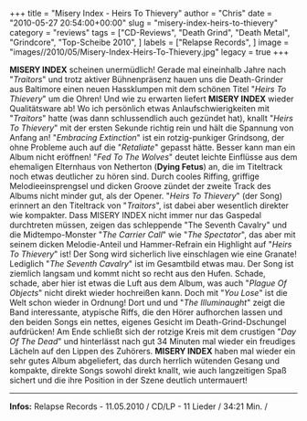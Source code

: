 +++
title = "Misery Index - Heirs To Thievery"
author = "Chris"
date = "2010-05-27 20:54:00+00:00"
slug = "misery-index-heirs-to-thievery"
category = "reviews"
tags = ["CD-Reviews", "Death Grind", "Death Metal", "Grindcore", "Top-Scheibe 2010", ]
labels = ["Relapse Records", ]
image = "images//2010/05/Misery-Index-Heirs-To-Thievery.jpg"
legacy = true
+++

**MISERY INDEX** scheinen unermüdlich! Gerade mal eineinhalb Jahre nach "_Traitors_" und trotz aktiver Bühnenpräsenz hauen uns die Death-Grinder aus Baltimore einen neuen Hassklumpen mit dem schönen Titel "_Heirs To Thievery_" um die Ohren! Und wie zu erwarten liefert **MISERY INDEX** wieder Qualitätsware ab! Wo ich persönlich etwas Anlaufschwierigkeiten mit "_Traitors_" hatte (was dann schlussendlich auch gezündet hat), knallt "_Heirs To Thievery_" mit der ersten Sekunde richtig rein und hält die Spannung von Anfang an!
"_Embracing Extinction_" ist ein rotzig-punkiger Grindsong, der ohne Probleme auch auf die "_Retaliate_" gepasst hätte. Besser kann man ein Album nicht eröffnen! "_Fed To The Wolves_" deutet leichte Einflüsse aus dem ehemaligen Elternhaus von Netherton (**Dying Fetus**) an, die im Titeltrack noch etwas deutlicher zu hören sind. Durch cooles Riffing, griffige Melodieeinsprengsel und dicken Groove zündet der zweite Track des Albums nicht minder gut, als der Opener. "_Heirs To Thievery_" (der Song) erinnert an den Titeltrack von "_Traitors_", ist dabei aber wesentlich direkter wie kompakter.
Dass MISERY INDEX nicht immer nur das Gaspedal durchtreten müssen, zeigen das schleppende "The Seventh Cavalry" und die Midtempo-Monster "_The Carrier Call_" wie "_The Spectator_", das aber mit seinem dicken Melodie-Anteil und Hammer-Refrain ein Highlight auf "_Heirs To Thievery_" ist! Der Song wird sicherlich live einschlagen wie eine Granate!
Lediglich "_The Seventh Cavalry_" ist im Gesamtbild etwas mau. Der Song ist ziemlich langsam und kommt nicht so recht aus den Hufen. Schade, schade, aber hier ist etwas die Luft aus dem Album, was auch "_Plague Of Objects_" nicht direkt wieder hochreißen kann. Doch mit "_You Lose_" ist die Welt schon wieder in Ordnung! Dort und und "_The Illuminaught_" zeigt die Band interessante, atypische Riffs, die den Hörer aufhorchen lassen und den beiden Songs ein nettes, eigenes Gesicht im Death-Grind-Dschungel aufdrücken!
Am Ende schließt sich der rotzige Kreis mit dem crustigen "_Day Of The Dead_" und hinterlässt nach gut 34 Minuten mal wieder ein freudiges Lächeln auf den Lippen des Zuhörers. **MISERY INDEX** haben mal wieder ein sehr gutes Album abgeliefert, das durch herrlich wütenden Gesang und kompakte, direkte Songs sowohl direkt knallt, wie auch langzeitigen Spaß sichert und die ihre Position in der Szene deutlich untermauert!





---
**Infos:**
Relapse Records - 11.05.2010 / 
CD/LP - 11 Lieder / 34:21 Min. / 
